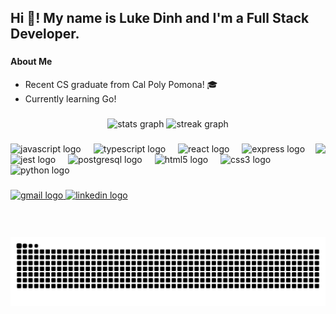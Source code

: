 <h2 align="left">Hi 👋! My name is Luke Dinh and I'm a Full Stack Developer.</h2>

###

<h4 align="left">About Me</h4>

- Recent CS graduate from Cal Poly Pomona! 🎓
- Currently learning Go!

###

<div align="center">
  <img src="https://github-readme-stats.vercel.app/api?username=lxkedinh&hide_title=false&hide_rank=false&show_icons=true&include_all_commits=true&count_private=true&disable_animations=false&theme=rose_pine&locale=en&hide_border=true" height="175" alt="stats graph"  />
  <img src="https://streak-stats.demolab.com?user=lxkedinh&locale=en&mode=weekly&theme=rose_pine&hide_border=true&border_radius=5" height="175" alt="streak graph"  />
</div>

###

<img align="right" height="150" src="https://external-content.duckduckgo.com/iu/?u=https%3A%2F%2Flparchive.org%2FCeleste%2FImages%2F26-LPCeleste1.gif&f=1&nofb=1&ipt=a76feecfd0acb8dabe8a7ce36e13b1c82221757b18075a1d2cc5ae2887ecd4c8&ipo=images"  />

###

<div align="left">
  <img src="https://cdn.jsdelivr.net/gh/devicons/devicon/icons/javascript/javascript-original.svg" height="30" alt="javascript logo"  />
  <img width="12" />
  <img src="https://cdn.jsdelivr.net/gh/devicons/devicon/icons/typescript/typescript-original.svg" height="30" alt="typescript logo"  />
  <img width="12" />
  <img src="https://cdn.jsdelivr.net/gh/devicons/devicon/icons/react/react-original.svg" height="30" alt="react logo"  />
  <img width="12" />
  <img src="https://skillicons.dev/icons?i=express" height="30" alt="express logo"  />
  <img width="12" />
  <img src="https://cdn.jsdelivr.net/gh/devicons/devicon/icons/jest/jest-plain.svg" height="30" alt="jest logo"  />
  <img width="12" />
  <img src="https://cdn.jsdelivr.net/gh/devicons/devicon/icons/postgresql/postgresql-original.svg" height="30" alt="postgresql logo"  />
  <img width="12" />
  <img src="https://cdn.jsdelivr.net/gh/devicons/devicon/icons/html5/html5-original.svg" height="30" alt="html5 logo"  />
  <img width="12" />
  <img src="https://cdn.jsdelivr.net/gh/devicons/devicon/icons/css3/css3-original.svg" height="30" alt="css3 logo"  />
  <img width="12" />
  <img src="https://cdn.jsdelivr.net/gh/devicons/devicon/icons/python/python-original.svg" height="30" alt="python logo"  />
</div>

###

<div align="left">
  <a href="mailto:lukexdinh@gmail.com" target="_blank">
    <img src="https://img.shields.io/static/v1?message=Gmail&logo=gmail&label=&color=e64553&logoColor=white&labelColor=&style=for-the-badge" height="35" alt="gmail logo"  />
  </a>
  <a href="https://linkedin.com/in/lxkedinh" target="_blank">
    <img src="https://img.shields.io/static/v1?message=LinkedIn&logo=linkedin&label=&color=0077B5&logoColor=white&labelColor=&style=for-the-badge" height="35" alt="linkedin logo"  />
  </a>
</div>

###

<br clear="both">

<img src="https://raw.githubusercontent.com/lxkedinh/lxkedinh/output/snake.svg" alt="Snake animation" />

###
